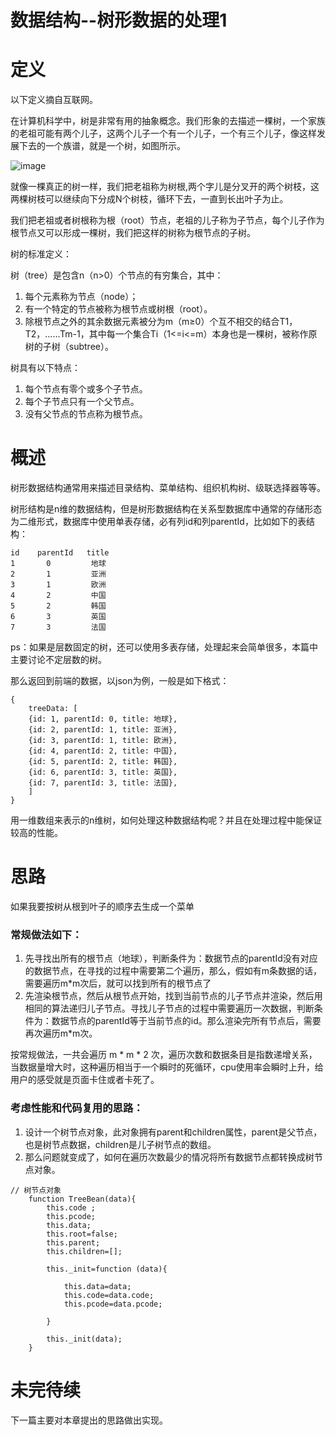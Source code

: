 # 数据结构--树形数据的处理1

# 定义

以下定义摘自互联网。

在计算机科学中，树是非常有用的抽象概念。我们形象的去描述一棵树，一个家族的老祖可能有两个儿子，这两个儿子一个有一个儿子，一个有三个儿子，像这样发展下去的一个族谱，就是一个树，如图所示。

![image](http://www.cppblog.com/images/cppblog_com/cxiaojia/tree_1.png?_=2637948)

就像一棵真正的树一样，我们把老祖称为树根,两个字儿是分叉开的两个树枝，这两棵树枝可以继续向下分成N个树枝，循环下去，一直到长出叶子为止。

我们把老祖或者树根称为根（root）节点，老祖的儿子称为子节点，每个儿子作为根节点又可以形成一棵树，我们把这样的树称为根节点的子树。

树的标准定义：

树（tree）是包含n（n>0）个节点的有穷集合，其中：

1. 每个元素称为节点（node）；
1. 有一个特定的节点被称为根节点或树根（root）。
1. 除根节点之外的其余数据元素被分为m（m≥0）个互不相交的结合T1，T2，……Tm-1，其中每一个集合Ti（1<=i<=m）本身也是一棵树，被称作原树的子树（subtree）。

树具有以下特点：

1. 每个节点有零个或多个子节点。
1. 每个子节点只有一个父节点。
1. 没有父节点的节点称为根节点。


# 概述

树形数据结构通常用来描述目录结构、菜单结构、组织机构树、级联选择器等等。

树形结构是n维的数据结构，但是树形数据结构在关系型数据库中通常的存储形态为二维形式，数据库中使用单表存储，必有列id和列parentId，比如如下的表结构：

```
id    parentId   title
1       0         地球
2       1         亚洲
3       1         欧洲
4       2         中国
5       2         韩国
6       3         英国
7       3         法国
```

ps：如果是层数固定的树，还可以使用多表存储，处理起来会简单很多，本篇中主要讨论不定层数的树。

那么返回到前端的数据，以json为例，一般是如下格式：

```
{
    treeData: [
	{id: 1, parentId: 0, title: 地球},
	{id: 2, parentId: 1, title: 亚洲},
	{id: 3, parentId: 1, title: 欧洲},
	{id: 4, parentId: 2, title: 中国},
	{id: 5, parentId: 2, title: 韩国},
	{id: 6, parentId: 3, title: 英国},
	{id: 7, parentId: 3, title: 法国},
    ]
}

```

用一维数组来表示的n维树，如何处理这种数据结构呢？并且在处理过程中能保证较高的性能。

# 思路

如果我要按树从根到叶子的顺序去生成一个菜单

### 常规做法如下：

1. 先寻找出所有的根节点（地球），判断条件为：数据节点的parentId没有对应的数据节点，在寻找的过程中需要第二个遍历，那么，假如有m条数据的话，需要遍历m*m次后，就可以找到所有的根节点了
2. 先渲染根节点，然后从根节点开始，找到当前节点的儿子节点并渲染，然后用相同的算法递归儿子节点。寻找儿子节点的过程中需要遍历一次数据，判断条件为：数据节点的parentId等于当前节点的id。那么渲染完所有节点后，需要再次遍历m*m次。

按常规做法，一共会遍历 m * m * 2 次，遍历次数和数据条目是指数递增关系，当数据量增大时，这种遍历相当于一个瞬时的死循环，cpu使用率会瞬时上升，给用户的感受就是页面卡住或者卡死了。

### 考虑性能和代码复用的思路：

1. 设计一个树节点对象，此对象拥有parent和children属性，parent是父节点，也是树节点数据，children是儿子树节点的数组。
2. 那么问题就变成了，如何在遍历次数最少的情况将所有数据节点都转换成树节点对象。

```
// 树节点对象
    function TreeBean(data){
        this.code ;
        this.pcode;
        this.data;
        this.root=false;
        this.parent;
        this.children=[];

        this._init=function (data){

            this.data=data;
            this.code=data.code;
            this.pcode=data.pcode;

        }

        this._init(data);
    }
```

# 未完待续

下一篇主要对本章提出的思路做出实现。



